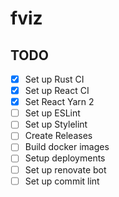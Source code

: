 # fviz

## TODO

- [x] Set up Rust CI
- [x] Set up React CI
- [x] Set React Yarn 2
- [ ] Set up ESLint
- [ ] Set up Stylelint
- [ ] Create Releases
- [ ] Build docker images
- [ ] Setup deployments
- [ ] Set up renovate bot
- [ ] Set up commit lint
